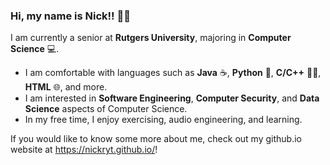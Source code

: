 ### Hi, my name is Nick!! 👋🏻

I am currently a senior at **Rutgers University**, majoring in **Computer Science** 💻.

  - I am comfortable with languages such as **Java** ☕, **Python** 🐍, **C/C++** ☝🏻, **HTML** 🌐, and more.
  - I am interested in **Software Engineering**, **Computer Security**, and **Data Science** aspects of Computer Science.
  - In my free time, I enjoy exercising, audio engineering, and learning.
      
If you would like to know some more about me, check out my github.io website at https://nickryt.github.io/!
